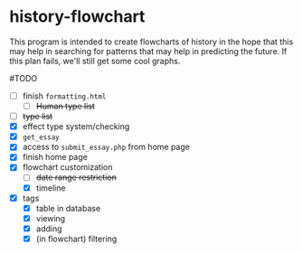 history-flowchart
=================
This program is intended to create flowcharts of history in the hope that this may help in searching for patterns that may help in predicting the future. If this plan fails, we'll still get some cool graphs.

#TODO
- [ ] finish `formatting.html`
  - [ ] ~~Human type list~~
- [ ] ~~type list~~
- [x] effect type system/checking
- [x] `get_essay`
- [x] access to `submit_essay.php` from home page
- [x] finish home page
- [x] flowchart customization
  - [ ] ~~date range restriction~~
  - [x] timeline
- [x] tags
  - [x] table in database
  - [x] viewing
  - [x] adding
  - [x] (in flowchart) filtering
